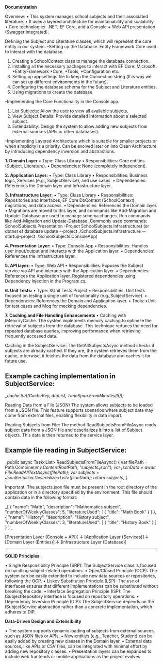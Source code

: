 **Documentation**

Overview:
•	This system manages school subjects and their associated literature.
•	It uses a layered architecture for maintainability and scalability.
•	Core technologies: .NET, EF Core, and a Console + Web API presentation (Swagger integrated).


Defining the Subject and Literature classes, which will represent the core entity in our system.
-Setting up the Database. Entity Framework Core used to interact with the database.
1.	Creating a SchoolContext class to manage the database connection.
2.  Installing all the necessary packages to interact with EF Core: Microsoft. *EntityFramework *Core, *Tools, *Configuration etc.
3.  Setting up appsettings file to keep the Connection string (this way we can set up different environments in the future).
4.	Configuring the database schema for the Subject and Literature entities.
5.	Using migrations to create the database.

-Implementing the Core Functionality in the Console app.
1.	List Subjects: Allow the user to view all available subjects.
2.	View Subject Details: Provide detailed information about a selected subject.
3.	Extendability: Design the system to allow adding new subjects from external sources (APIs or other databases).

-Implementing Layered Architecture which is suitable for smaller projects or when simplicity is a priority.
Can be evolved later on into Clean Architecture by introducing dependency inversion and abstractions.

**1.  Domain Layer**
•	Type: Class Library
•	Responsibilities: Core entities (Subject, Literature).
•	Dependencies: None (completely independent).

**2.	Application Layer:**
•	Type: Class Library
•	Responsibilities: Business logic, Services (e.g., SubjectService), and use cases.
•	Dependencies: References the Domain layer and Infrastructure layer.

**3.	Infrastructure Layer:**
•	Type: Class Library
•	Responsibilities: Repositories and Interfaces, EF Core DbContext (SchoolContext), migrations, and data access.
•	Dependencies: References the Domain layer.
•	Migrations are moved to this layer, and commands like Add-Migration and Update-Database are used to manage schema changes.
	Run commands like Add-Migration and Update-Database. Commonly used commands:
	SchoolSubjects.Presentation -Project SchoolSubjects.Infrastructure)
	(or dotnet ef database update --project ./SchoolSubjects.Infrastructure --startup-project ./SchoolSubjects.ConsoleApp)

**4.	Presentation Layer:**
•	Type: Console App
•	Responsibilities: Handles user input/output and interacts with the Application layer.
•	Dependencies: References the Infrastructure layer.

**5.  API layer:**
•	Type: Web API
•	Responsibilities: Exposes the Subject service via API and interacts with the Application layer.
•	Dependencies: References the Application layer. Registered dependencies using Dependency Injection in the Program.cs.

**6.  Unit Tests:**
•   Type: XUnit Tests Project
•	Responsibilities: Unit tests focused on testing a single unit of functionality (e.g.,SubjectService).
•   Dependencies: References the Domain and Application layer.
•   Tools: xUnit for test cases and Moq for mocking dependencies.

**7.  Caching and File Handling Enhancements**
•	Caching with IMemoryCache. The system implements memory caching to optimize the retrieval of subjects from the database. This technique reduces the need for repeated database queries, improving performance when retrieving frequently accessed data.

Caching in the SubjectService:
The GetAllSubjectsAsync method checks if subjects are already cached. If they are, the system retrieves them from the cache, otherwise, it fetches the data from the database and caches it for future use.

Example caching implementation in SubjectService:
-------------------------------------------------
__cache.Set(CacheKey, dtoList, TimeSpan.FromMinutes(5));_

Reading Data from a File (JSON)
The system allows subjects to be loaded from a JSON file. This feature supports scenarios where subject data may come from external files, enabling flexibility in data import.

Reading Subjects from File:
The method ReadSubjectsFromFileAsync reads subject data from a JSON file and deserializes it into a list of Subject objects. This data is then returned to the service layer.

Example file reading in SubjectService:
---------------------------------------
_public async Task<List<Subject>> ReadSubjectsFromFileAsync()
{
    var filePath = Path.Combine(_env.ContentRootPath, "subjects.json");
    var jsonData = await File.ReadAllTextAsync(filePath);
    var subjects = JsonSerializer.Deserialize<List<Subject>>(jsonData);
    return subjects;
}_

Important: The subjects.json file must be present in the root directory of the application or in a directory specified by the environment. This file should contain data in the following format:

_[
    {
        "name": "Math",
        "description": "Mathematics subject",
        "numberOfWeeklyClasses": 5,
        "literatureUsed": [
            {
                "title": "Math Book"
            }
        ]
    },
    {
        "name": "History",
        "description": "History subject",
        "numberOfWeeklyClasses": 3,
        "literatureUsed": [
            {
                "title": "History Book"
            }
        ]
    }
]
_

[Presentation Layer (Console + API)] 
    ↓
[Application Layer (Services)]
    ↓
[Domain Layer (Entities)]
    ↓
[Infrastructure Layer (Database)]

----------------------------------------------------------------------------------------------------------------------------------------------------------------------------------------
**SOLID Principles**

•	Single Responsibility Principle (SRP): The SubjectService class is focused on handling subject-related operations.
•	Open/Closed Principle (OCP): The system can be easily extended to include new data sources or repositories, following the OCP.
•	Liskov Substitution Principle (LSP): The use of interfaces ensures that different implementations can be substituted without breaking the code.
•	Interface Segregation Principle (ISP): The ISubjectRepository interface is focused on repository operations.
•	Dependency Inversion Principle (DIP): The SubjectService depends on the ISubjectService abstraction rather than a concrete implementation, which adheres to DIP.

**Data-Driven Design and Extensibility**

•	The system supports dynamic loading of subjects from external sources, such as JSON files or APIs.
•	New entities (e.g., Teacher, Student) can be easily added by creating new classes in the Domain layer.
•	External data sources, like APIs or CSV files, can be integrated with minimal effort by adding new repository classes.
•	Presentation layers can be expanded to include web frontends or mobile applications as the project evolves.
